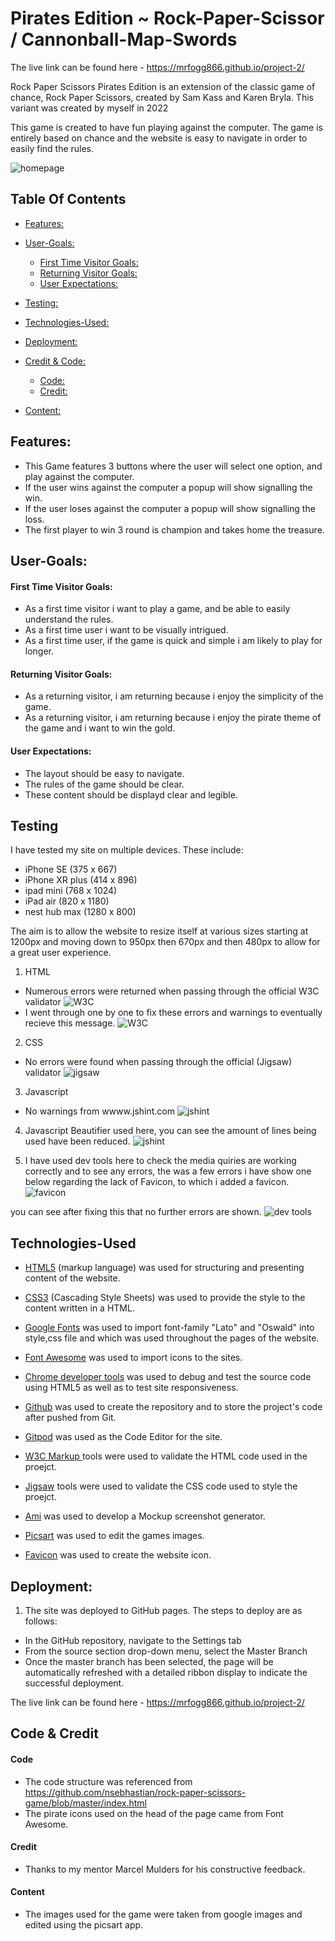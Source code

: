 # Pirates Edition ~ Rock-Paper-Scissor / Cannonball-Map-Swords

The live link can be found here - https://mrfogg866.github.io/project-2/ 

Rock Paper Scissors Pirates Edition is an extension of the classic game of chance, Rock Paper Scissors, created by Sam Kass and Karen Bryla. This variant was created by myself in 2022

This game is created to have fun playing against the computer. The game is entirely based on chance and the website is easy to navigate in order to easily find the rules.


![homepage](assets/images/ami-pirates.png)


## Table Of Contents


- [Features:](#features)
- [User-Goals:](#user-goals)
    + [First Time Visitor Goals:](#first-time-visitor-goals)
    + [Returning Visitor Goals:](#returning-visitor-goals)
    + [User Expectations:](#user-expectations)
- [Testing:](#testing)
- [Technologies-Used:](#technologies-used)
- [Deployment:](#deployment)

- [Credit & Code:](#credit-&-code)
   + [Code:](#code)
   + [Credit:](#credit)
- [Content:](#content)



## Features: 

- This Game features 3 buttons where the user will select one option, and play against the computer.
- If the user wins against the computer a popup will show signalling the win.
- If the user loses against the computer a popup will show signalling the loss.
- The first player to win 3 round is champion and takes home the treasure.


## User-Goals:

#### First Time Visitor Goals:

- As  a first time visitor i want to play a game, and be able to easily understand the rules.
- As a first time user i want to be visually intrigued.
- As a first time user, if the game is quick and simple i am likely to play for longer.

#### Returning Visitor Goals:

- As a returning visitor, i am returning because i enjoy the simplicity of the game.
- As a returning visitor, i am returning because i enjoy the pirate theme of the game and i want to win the gold.

#### User Expectations:

- The layout should be easy to navigate.
- The rules of the game should be clear.
- These content should be displayd clear and legible.


## Testing 


I have tested my site on multiple devices. These include:

- iPhone SE (375 x 667)
- iPhone XR plus (414 x 896)
- ipad mini (768 x 1024)
- iPad air (820 x 1180)
- nest hub max (1280 x 800)

The aim is to allow the website to resize itself at various sizes starting at 1200px and moving down to 950px then 670px and then 480px to allow for a great user experience.





1. HTML
- Numerous errors were returned when passing through the official W3C validator
![W3C](assets/images/errors-html.png)
- I went through one by one to fix these errors and warnings to eventually recieve this message. 
![W3C](assets/images/html-check.png)

2. CSS
- No errors were found when passing through the official (Jigsaw) validator
![jigsaw](assets/images/css-w3-jigsaw.png)

3. Javascript
- No warnings from wwww.jshint.com
![jshint](assets/images/jshint.png)

4. Javascript Beautifier used here, you can see the amount of lines being used have been reduced.
![jshint](assets/images/beautifier-js.png)

5. I have used dev tools here to check the media quiries are working correctly and to see any errors, the was a few errors i have show one below regarding the lack of Favicon, to which i added a favicon.
![favicon](assets/images/favicon-error.png)

you can see after fixing this that no further errors are shown.
![dev tools](assets/images/dev-tools.png)

## Technologies-Used

- [HTML5](https://en.wikipedia.org/wiki/HTML5) (markup language) was used for structuring and presenting content of the website.

- [CSS3](https://en.wikipedia.org/wiki/CSS) (Cascading Style Sheets) was used to provide the style to the content written in a HTML.

- [Google Fonts](https://fonts.google.com/) was used to import font-family "Lato" and "Oswald" into style,css file and which was used throughout the pages of the website.

- [Font Awesome](https://fontawesome.com/) was used to import icons to the sites.

- [Chrome developer tools](https://www.google.com/intl/en_uk/chrome/) was used to debug and test the source code using HTML5 as well as to test site responsiveness.

- [Github](https://github.com/) was used to create the repository and to store the project's code after pushed from Git.

- [Gitpod](https://www.gitpod.io/) was used as the Code Editor for the site.

- [W3C Markup  ](https://validator.w3.org/) tools were used to validate the HTML code used in the proejct.

- [Jigsaw](https://jigsaw.w3.org/) tools were used to validate the CSS  code used to style the proejct.

- [Ami](http://ami.responsivedesign.is/) was used to develop a Mockup screenshot generator.

- [Picsart](https://picsart.com/) was used to edit the games images.

- [Favicon](https://favicon.io/) was used to create the website icon.


## Deployment:

1. The site was deployed to GitHub pages. The steps to deploy are as follows:
- In the GitHub repository, navigate to the Settings tab
- From the source section drop-down menu, select the Master Branch
- Once the master branch has been selected, the page will be automatically refreshed with a detailed ribbon display to indicate the successful deployment.

The live link can be found here - https://mrfogg866.github.io/project-2/ 



## Code & Credit

#### Code

- The code structure was referenced from https://github.com/nsebhastian/rock-paper-scissors-game/blob/master/index.html
- The  pirate icons used on the head of the  page came from Font Awesome.

#### Credit 

- Thanks to my mentor Marcel Mulders for his constructive feedback.

####  Content

- The images used for the game were taken from google images and edited using the picsart app.